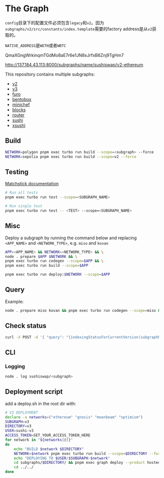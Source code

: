 # The Graph

`config`目录下的配置文件必须包含`legacy`和`v2`。因为`subgraphs/v2/src/constants/index.template`需要的factory address是从`v2`获取的。

`NATIVE_ADDRESS`是`WETH`或者`WBTC`

QmaXGngWrkinqmTGdMo8aE7r6e1JN8xJrfxB6Znj9TgHm7

http://137.184.43.113:8000/subgraphs/name/sushiswap/v2-ethereum

This repository contains multiple subgraphs:  

- [v2](./subgraphs/v2/README.md)
- [v3](./subgraphs/v3/README.md)
- [furo](./subgraphs/furo/README.md)
- [bentobox](./subgraphs/bentobox/README.md)
- [minichef](./subgraphs/minichef/README.md)
- [blocks](./subgraphs/blocks/README.md)
- [router](./subgraphs/router/README.md)
- [sushi](./subgraphs/sushi/README.md)
- [xsushi](./subgraphs/xsushi/README.md)

## Build

```sh
NETWORK=polygon pnpm exec turbo run build --scope=<subgraph> --force
NETWORK=sepolia pnpm exec turbo run build --scope=v2 --force
```

## Testing

[Matchstick documentation](https://thegraph.com/docs/developer/matchstick)

```sh
# Run all tests
pnpm exec turbo run test --scope=<SUBGRAPH_NAME>

# Run single test
pnpm exec turbo run test -- <TEST> --scope=<SUBGRAPH_NAME>
```

## Misc

Deploy a subgraph by running the command below and replacing `<APP_NAME>` and `<NETWORK_TYPE>`, e.g. `miso` and `kovan`

```sh
APP=<APP_NAME> && NETWORK=<NETWORK_TYPE> && \
node . prepare $APP $NETWORK && \
pnpm exec turbo run codegen --scope=$APP && \
pnpm exec turbo run build --scope=$APP
```

```sh
pnpm exec turbo run deploy:$NETWORK --scope=$APP
```

## Query

Example:  

```sh
node . prepare miso kovan && pnpm exec turbo run codegen --scope=miso && pnpm exec turbo run build --scope=miso && pnpm exec turbo run deploy:kovan --scope=miso
```

## Check status

```sh
curl -X POST -d '{ "query": "{indexingStatusForCurrentVersion(subgraphName: \"sushiswap/bentobox-polygon\") { chains { latestBlock { hash number }}}}"}' https://api.thegraph.com/index-node/graphql
```

## CLI

### Logging

```sh
node . log sushiswap/<subgraph> 
```


## Deployment script

add a deploy.sh in the root dir with:
```sh
# V3 DEPLOYMENT
declare -a networks=("ethereum" "gnosis" "moonbeam" "optimism")
SUBGRAPH=v3
DIRECTORY=v3
USER=sushi-v3
ACCESS_TOKEN=SET_YOUR_ACCESS_TOKEN_HERE
for network in "${networks[@]}"
do
    echo "BUILD $network $DIRECTORY" 
    NETWORK=$network pnpm exec turbo run build --scope=$DIRECTORY --force
    echo "DEPLOYING TO $USER/$SUBGRAPH-$network" 
    cd subgraphs/$DIRECTORY/ && pnpm exec graph deploy --product hosted-service $USER/$SUBGRAPH-$network --access-token $ACCESS_TOKEN
    cd ../../
done
```

